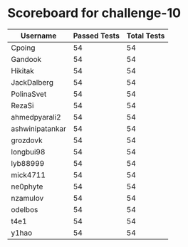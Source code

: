 # Scoreboard for challenge-10
| Username   | Passed Tests | Total Tests |
|------------|--------------|-------------|
| Cpoing | 54 | 54 |
| Gandook | 54 | 54 |
| Hikitak | 54 | 54 |
| JackDalberg | 54 | 54 |
| PolinaSvet | 54 | 54 |
| RezaSi | 54 | 54 |
| ahmedpyarali2 | 54 | 54 |
| ashwinipatankar | 54 | 54 |
| grozdovk | 54 | 54 |
| longbui98 | 54 | 54 |
| lyb88999 | 54 | 54 |
| mick4711 | 54 | 54 |
| ne0phyte | 54 | 54 |
| nzamulov | 54 | 54 |
| odelbos | 54 | 54 |
| t4e1 | 54 | 54 |
| y1hao | 54 | 54 |
